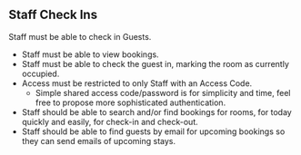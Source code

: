 ## Staff Check Ins

Staff must be able to check in Guests.

- Staff must be able to view bookings.
- Staff must be able to check the guest in, marking the room as currently occupied.
- Access must be restricted to only Staff with an Access Code.
  - Simple shared access code/password is for simplicity and time, feel free to propose more sophisticated authentication.
- Staff should be able to search and/or find bookings for rooms, for today quickly and easily, for check-in and check-out.
- Staff should be able to find guests by email for upcoming bookings so they can send emails of upcoming stays.
